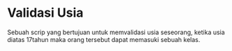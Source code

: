 # Validasi Usia
Sebuah scrip yang bertujuan untuk memvalidasi usia seseorang, ketika usia diatas 17tahun maka orang tersebut dapat memasuki sebuah kelas.
